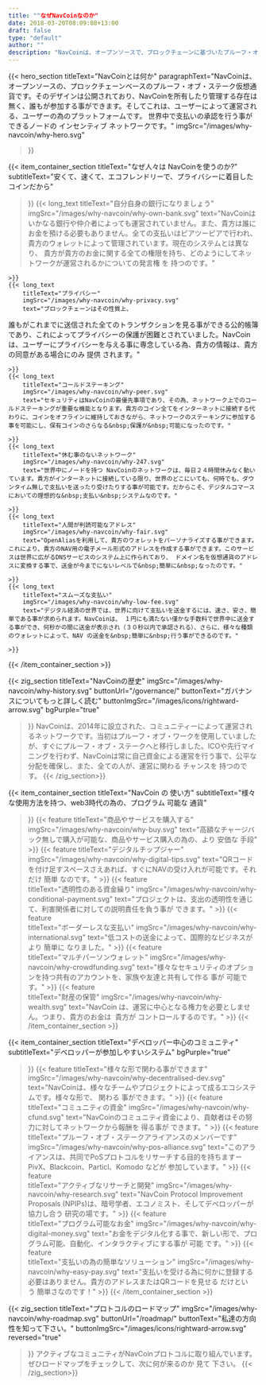 ```yaml
---
title: ""なぜNavCoinなのか"
date: 2018-03-20T08:09:08+13:00
draft: false
type: "default"
author: ""
description: "NavCoinは、オープンソースで、ブロックチェーンに基づいたプルーフ・オブ・ステークの仮想通貨です。そして、ユーザーによって運営される、ユーザーの為のプラットフォームです。"
---
```

{{< hero_section
titleText="NavCoinとは何か"
paragraphText="NavCoinは、オープンソースの、プロックチェーンベースのプルーフ・オブ・ステーク仮想通貨です。そのデザインは公開されており、NavCoinを所有したり管理する存在は無く、誰もが参加する事ができます。そしてこれは、ユーザーによって運営される、ユーザーの為のプラットフォームです。 世界中で支払いの承認を行う事ができるノードの&nbsp;インセンティブ&nbsp;ネットワークです。"
imgSrc="/images/why-navcoin/why-hero.svg"
>}}

{{< item_container_section
    titleText="なぜ人々は&nbsp;NavCoinを使うのか?"
    subtitleText="安くて、速くて、エコフレンドリーで、プライバシーに着目したコインだから"
>}}
    {{< long_text
        titleText="自分自身の銀行になりましょう"
        imgSrc="/images/why-navcoin/why-own-bank.svg"
        text="NavCoinはいかなる銀行や仲介者によっても運営されていません。また、貴方は誰にお金を預ける必要もありません。全ての支払いはピアツーピアで行われ、貴方のウォレットによって管理されています。現在のシステムとは異なり、 貴方が貴方のお金に関する全ての権限を持ち、どのようにしてネットワークが運営されるかについての発言権&nbsp;を&nbsp;持つのです。"

    >}}
    {{< long_text
        titleText="プライバシー"
        imgSrc="/images/why-navcoin/why-privacy.svg"
        text="ブロックチェーンはその性質上、
誰もがこれまでに送信された全てのトランザクションを見る事ができる公的帳簿であり、これによってプライバシーの保護が困難とされていました。NavCoin は、ユーザーにプライバシーを与える事に専念している為、貴方の情報は、貴方の同意がある場合にのみ&nbsp;提供&nbsp;されます。"

    >}}
    {{< long_text
        titleText="コールドステーキング"
        imgSrc="/images/why-navcoin/why-peer.svg"
        text="セキュリティはNavCoinの最優先事項であり、その為、ネットワーク上でのコールドステーキングが重要な機能となります。貴方のコイン全てをインターネットに接続する代わりに、コインをオフラインに維持しておきながら、ネットワークのステーキングに参加する事を可能にし、保有コインのさらなる&nbsp;保護が&nbsp;可能になったのです。"

    >}}
    {{< long_text
        titleText="休む事のないネットワーク"
        imgSrc="/images/why-navcoin/why-247.svg"
        text="世界中にノードを持つ NavCoinのネットワークは、毎日２４時間休みなく動いています。貴方がインターネットに接続している限り、世界のどこにいても、何時でも、ダウンタイム無しで支払いを送ったり受けたりする事が可能です。だからこそ、デジタルコマースにおいての理想的な&nbsp;支払い&nbsp;システムなのです。"

    >}}
    {{< long_text
        titleText="人間が判読可能なアドレス"
        imgSrc="/images/why-navcoin/why-fair.svg"
        text="OpenAliasを利用して、貴方のウォレットをパーソナライズする事ができます。これにより、貴方のNAV用の電子メール形式のアドレスを作成する事ができます。このサービスは世界に広がるDNSサービスのシステム上に作られており、 ドメイン名を仮想通貨のアドレスに変換する事で、送金が今までにないレベルで&nbsp;簡単に&nbsp;なったのです。"

    >}}
    {{< long_text
        titleText="スムーズな支払い"
        imgSrc="/images/why-navcoin/why-low-fee.svg"
        text="デジタル経済の世界では、世界に向けて支払いを送金するには、速さ、安さ、簡単である事が求められます。NavCoinは、 １円にも満たない僅かな手数料で世界中に送金する事ができ、何秒かの間に送金が表示され（３０秒以内で承認される）、さらに、様々な種類のウォレットによって、NAV の送金を&nbsp;簡単に&nbsp;行う事ができるのです。"

    >}}
{{< /item_container_section >}}

{{< zig_section
  titleText="NavCoinの歴史"
  imgSrc="/images/why-navcoin/why-history.svg"
  buttonUrl="/governance/"
  buttonText="ガバナンスについてもっと詳しく読む"
  buttonImgSrc="/images/icons/rightward-arrow.svg"
  bgPurple="true"
>}}
NavCoinは、2014年に設立された、コミュニティーによって運営されるネットワークです。当初はプルーフ・オブ・ワークを使用していましたが、すぐにプルーフ・オブ・ステークへと移行しました。ICOや先行マイニングを行わず、NavCoinは常に自己資金による運営を行う事で、公平な分配を確保し、また、全ての人が、運営に関わる&nbsp;チャンスを&nbsp;持つのです。
{{< /zig_section>}}

{{< item_container_section
    titleText="NavCoin の&nbsp;使い方"
    subtitleText="様々な使用方法を持つ、web3時代の為の、プログラム&nbsp;可能な&nbsp;通貨"
>}}
    {{< feature
        titleText="商品やサービスを購入する"
        imgSrc="/images/why-navcoin/why-buy.svg"
        text="高額なチャージバック無しで購入が可能な、商品やサービス購入の為の、より&nbsp;安価な&nbsp;手段"
    >}}
    {{< feature
        titleText="デジタルチップジャー"
        imgSrc="/images/why-navcoin/why-digital-tips.svg"
        text="QRコードを付け足すスペースさえあれば、すぐにNAVの受け入れが可能です。それだけ&nbsp;簡単&nbsp;なのです。"
    >}}
    {{< feature                 
        titleText="透明性のある資金繰り"
        imgSrc="/images/why-navcoin/why-conditional-payment.svg"
        text="プロジェクトは、支出の透明性を通じて、利害関係者に対しての説明責任を負う事が&nbsp;できます。"
    >}}
    {{< feature                 
        titleText="ボーダーレスな支払い"
        imgSrc="/images/why-navcoin/why-international.svg"
        text="低コストの送金によって、国際的なビジネスがより&nbsp;簡単に&nbsp;なりました。"
    >}}
    {{< feature                 
        titleText="マルチパーソンウォレット"
        imgSrc="/images/why-navcoin/why-crowdfunding.svg"
        text="様々なセキュリティのオプションを持つ共有のアカウントを、家族や友達と共有して作る&nbsp;事が&nbsp;可能です。"
    >}}
    {{< feature                 
        titleText="財産の保管"
        imgSrc="/images/why-navcoin/why-wealth.svg"
        text="NavCoin は、運営に中心となる権力を必要としません。つまり、貴方のお金は &nbsp;貴方が&nbsp;コントロールするのです。"
    >}}
{{< /item_container_section >}}


{{< item_container_section
    titleText="デベロッパー中心のコミュニティ"
    subtitleText="デベロッパーが参加しやすいシステム"
    bgPurple="true"
>}}
    {{< feature
        titleText="様々な形で関わる事ができます"
        imgSrc="/images/why-navcoin/why-decentralised-dev.svg"
        text="NavCoinは、様々なチームやプロジェクトによって成るエコシステムです。様々な形で、&nbsp;関わる&nbsp;事ができます。"
    >}}
    {{< feature
        titleText="コミュニティの資金"
        imgSrc="/images/why-navcoin/why-cfund.svg"
        text="NavCoinのコミュニティ資金により、貢献者はその努力に対してネットワークから報酬を&nbsp;得る事が&nbsp;できます。"
    >}}
    {{< feature                 
        titleText="プルーフ・オブ・ステークアライアンスのメンバーです"
        imgSrc="/images/why-navcoin/why-pos-alliance.svg"
        text="このアライアンスは、共同でPoSプロトコルをリサーチする目的を持ちますーPivX、Blackcoin、Particl、Komodo&nbsp;などが&nbsp;参加しています。"
    >}}
    {{< feature                 
        titleText="アクティブなリサーチと開発"
        imgSrc="/images/why-navcoin/why-research.svg"
        text="NavCoin Protocol Improvement Proposals (NPIPs)は、暗号学者、エコノミスト、そしてデベロッパーが協力し合う&nbsp;研究の場です。"
    >}}
    {{< feature                 
        titleText="プログラム可能なお金"
        imgSrc="/images/why-navcoin/why-digital-money.svg"
        text="お金をデジタル化する事で、新しい形で、プログラム可能、自動化、インタラクティブにする事が&nbsp;可能&nbsp;です。"
    >}}
    {{< feature                 
        titleText="支払いの為の簡単なソリューション"
        imgSrc="/images/why-navcoin/why-easy-pay.svg"
        text="支払いを受ける為に何かに登録する必要はありません。貴方のアドレスまたはQRコードを見せる&nbsp;だけという&nbsp;簡単さなのです！"
    >}}
{{< /item_container_section >}}

{{< zig_section
titleText="プロトコルのロードマップ"
imgSrc="/images/why-navcoin/why-roadmap.svg"
buttonUrl="/roadmap/"
buttonText="私達の方向性を知って下さい。"
buttonImgSrc="/images/icons/rightward-arrow.svg"
reversed="true"
>}}
アクティブなコミュニティがNavCoinプロトコルに取り組んでいます。ぜひロードマップをチェックして、次に何が来るのか&nbsp;見て&nbsp;下さい。
{{< /zig_section>}}
